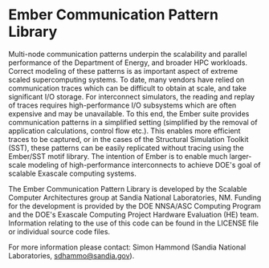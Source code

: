 # Ember Communication Pattern Library

Multi-node communication patterns underpin the scalability and parallel performance of the Department of Energy, and broader HPC workloads. Correct modeling of these patterns is as important aspect of extreme scaled supercomputing systems. To date, many vendors have relied on communication traces which can be difficult to obtain at scale, and take significant I/O storage. For interconnect simulators, the reading and replay of traces requires high-performance I/O subsystems which are often expensive and may be unavailable. To this end, the Ember suite provides communication patterns in a simplified setting (simplified by the removal of application calculations, control flow etc.). This enables more efficient traces to be captured, or in the cases of the Structural Simulation Toolkit (SST), these patterns can be easily replicated without tracing using the Ember/SST motif library. The intention of Ember is to enable much larger-scale modeling of high-performance interconnects to achieve DOE's goal of scalable Exascale computing systems.

The Ember Communication Pattern Library is developed by the Scalable Computer Architectures group at Sandia National Laboratories, NM. Funding for the development is provided by the DOE NNSA/ASC Computing Program and the DOE's Exascale Computing Project Hardware Evaluation (HE) team. Information relating to the use of this code can be found in the LICENSE file or individual source code files. 

For more information please contact: Simon Hammond (Sandia National Laboratories, sdhammo@sandia.gov).
